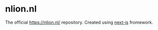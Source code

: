 # nlion.nl

The official https://nlion.nl/ repository. Created using [next-js](<[https://n](https://nextjs.org/)>) fromework.
